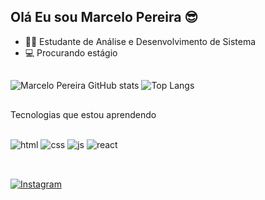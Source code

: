 ## Olá Eu sou Marcelo Pereira 😎

- 👨‍🎓 Estudante de Análise e Desenvolvimento de Sistema
- 💻 Procurando estágio
  ##
![Marcelo Pereira GitHub stats](https://github-readme-stats.vercel.app/api?username=MarceloPereira&show_icons=true&theme=shadow_red)
![Top Langs](https://github-readme-stats.vercel.app/api/top-langs/?username=bolivarpr&layout=compact&langs_count=16&theme=shadow_red)

  ##
Tecnologias que estou aprendendo
<div style="displey: inline_block"><br/>
  <img algin="center" alt="html" src="https://img.shields.io/badge/HTML5-E34F26?style=for-the-badge&logo=html5&logoColor=white"/>
  <img algin="center" alt="css" src="https://img.shields.io/badge/CSS3-1572B6?style=for-the-badge&logo=css3&logoColor=white"/>
  <img algin="center" alt="js" src="https://img.shields.io/badge/JavaScript-F7DF1E?style=for-the-badge&logo=javascript&logoColor=black"/>
  <img algin="center" alt="react" src="https://img.shields.io/badge/React-20232A?style=for-the-badge&logo=react&logoColor=61DAFB"/>
</div></br>

 ##
  
[![Instagram](https://img.shields.io/badge/Instagram-E4405F?style=for-the-badge&logo=instagram&logoColor=white)](https://www.instagram.com/bolivarpr_/)
